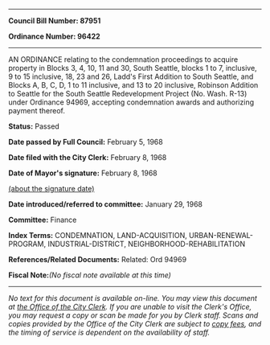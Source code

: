 

********

**Council Bill Number: 87951**
   
**Ordinance Number: 96422**
********

 AN ORDINANCE relating to the condemnation proceedings to acquire property in Blocks 3, 4, 10, 11 and 30, South Seattle, blocks 1 to 7, inclusive, 9 to 15 inclusive, 18, 23 and 26, Ladd's First Addition to South Seattle, and Blocks A, B, C, D, 1 to 11 inclusive, and 13 to 20 inclusive, Robinson Addition to Seattle for the South Seattle Redevelopment Project (No. Wash. R-13) under Ordinance 94969, accepting condemnation awards and authorizing payment thereof.

**Status:** Passed
   
**Date passed by Full Council:** February 5, 1968
   
**Date filed with the City Clerk:** February 8, 1968
   
**Date of Mayor's signature:** February 8, 1968
   
[(about the signature date)](/~public/approvaldate.htm)
   
   
   
**Date introduced/referred to committee:** January 29, 1968
   
**Committee:** Finance
   
   
**Index Terms:** CONDEMNATION, LAND-ACQUISITION, URBAN-RENEWAL-PROGRAM, INDUSTRIAL-DISTRICT, NEIGHBORHOOD-REHABILITATION

**References/Related Documents:** Related: Ord 94969

**Fiscal Note:**_(No fiscal note available at this time)_
********

_No text for this document is available on-line. You may view this document at [the Office of the City Clerk](http://www.seattle.gov/leg/clerk/contactUs.htm). If you are unable to visit the Clerk's Office, you may request a copy or scan be made for you by Clerk staff. Scans and copies provided by the Office of the City Clerk are subject to [copy fees](http://clerk.seattle.gov/~public/clerkfees.htm), and the timing of service is dependent on the availability of staff._

